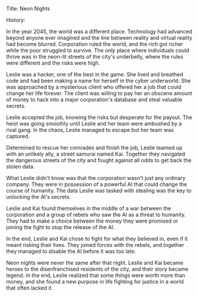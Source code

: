Title: Neon Nights

History: 

In the year 2045, the world was a different place. Technology had advanced beyond anyone ever imagined and the line between reality and virtual reality had become blurred. Corporation ruled the world, and the rich got richer while the poor struggled to survive. The only place where individuals could thrive was in the neon-lit streets of the city's underbelly, where the rules were different and the risks were high.

Leslie was a hacker, one of the best in the game. She lived and breathed code and had been making a name for herself in the cyber underworld. She was approached by a mysterious client who offered her a job that could change her life forever. The client was willing to pay her an obscene amount of money to hack into a major corporation's database and steal valuable secrets.

Leslie accepted the job, knowing the risks but desperate for the payout. The heist was going smoothly until Leslie and her team were ambushed by a rival gang. In the chaos, Leslie managed to escape but her team was captured.

Determined to rescue her comrades and finish the job, Leslie teamed up with an unlikely ally, a street samurai named Kai. Together they navigated the dangerous streets of the city and fought against all odds to get back the stolen data.

What Leslie didn't know was that the corporation wasn't just any ordinary company. They were in possession of a powerful AI that could change the course of humanity. The data Leslie was tasked with stealing was the key to unlocking the AI's secrets.

Leslie and Kai found themselves in the middle of a war between the corporation and a group of rebels who saw the AI as a threat to humanity. They had to make a choice between the money they were promised or joining the fight to stop the release of the AI.

In the end, Leslie and Kai chose to fight for what they believed in, even if it meant risking their lives. They joined forces with the rebels, and together they managed to disable the AI before it was too late.

Neon nights were never the same after that night. Leslie and Kai became heroes to the disenfranchised residents of the city, and their story became legend. In the end, Leslie realized that some things were worth more than money, and she found a new purpose in life fighting for justice in a world that often lacked it.